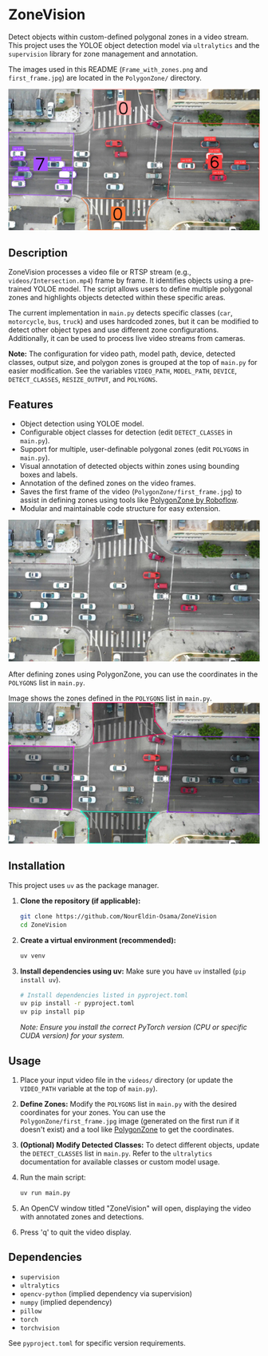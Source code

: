 # ZoneVision

Detect objects within custom-defined polygonal zones in a video stream. This project uses the YOLOE object detection model via `ultralytics` and the `supervision` library for zone management and annotation.

The images used in this README (`Frame_with_zones.png` and `first_frame.jpg`) are located in the `PolygonZone/` directory.

![Example Output](PolygonZone/example.jpg)

## Description

ZoneVision processes a video file or RTSP stream (e.g., `videos/Intersection.mp4`) frame by frame. It identifies objects using a pre-trained YOLOE model. The script allows users to define multiple polygonal zones and highlights objects detected within these specific areas.

The current implementation in `main.py` detects specific classes (`car`, `motorcycle`, `bus`, `truck`) and uses hardcoded zones, but it can be modified to detect other object types and use different zone configurations. Additionally, it can be used to process live video streams from cameras.

**Note:** The configuration for video path, model path, device, detected classes, output size, and polygon zones is grouped at the top of `main.py` for easier modification. See the variables `VIDEO_PATH`, `MODEL_PATH`, `DEVICE`, `DETECT_CLASSES`, `RESIZE_OUTPUT`, and `POLYGONS`.

## Features

- Object detection using YOLOE model.
- Configurable object classes for detection (edit `DETECT_CLASSES` in `main.py`).
- Support for multiple, user-definable polygonal zones (edit `POLYGONS` in `main.py`).
- Visual annotation of detected objects within zones using bounding boxes and labels.
- Annotation of the defined zones on the video frames.
- Saves the first frame of the video (`PolygonZone/first_frame.jpg`) to assist in defining zones using tools like [PolygonZone by Roboflow](https://polygonzone.roboflow.com/).
- Modular and maintainable code structure for easy extension.

![First Frame for Zone Definition](PolygonZone/first_frame.jpg)

After defining zones using PolygonZone, you can use the coordinates in the `POLYGONS` list in `main.py`.

Image shows the zones defined in the `POLYGONS` list in `main.py`.
![Defined Zones](PolygonZone/Frame_with_zones.png)

## Installation

This project uses `uv` as the package manager.

1. **Clone the repository (if applicable):**

    ```bash
    git clone https://github.com/NourEldin-Osama/ZoneVision
    cd ZoneVision
    ```

2. **Create a virtual environment (recommended):**

    ```bash
    uv venv
    ```

3. **Install dependencies using uv:**
    Make sure you have `uv` installed (`pip install uv`).

    ```bash
    # Install dependencies listed in pyproject.toml
    uv pip install -r pyproject.toml
    uv pip install pip
    ```

    *Note: Ensure you install the correct PyTorch version (CPU or specific CUDA version) for your system.*

## Usage

1. Place your input video file in the `videos/` directory (or update the `VIDEO_PATH` variable at the top of `main.py`).
2. **Define Zones:** Modify the `POLYGONS` list in `main.py` with the desired coordinates for your zones. You can use the `PolygonZone/first_frame.jpg` image (generated on the first run if it doesn't exist) and a tool like [PolygonZone](https://polygonzone.roboflow.com/) to get the coordinates.
3. **(Optional) Modify Detected Classes:** To detect different objects, update the `DETECT_CLASSES` list in `main.py`. Refer to the `ultralytics` documentation for available classes or custom model usage.
4. Run the main script:

    ```bash
    uv run main.py
    ```

5. An OpenCV window titled "ZoneVision" will open, displaying the video with annotated zones and detections.
6. Press 'q' to quit the video display.

## Dependencies

- `supervision`
- `ultralytics`
- `opencv-python` (implied dependency via supervision)
- `numpy` (implied dependency)
- `pillow`
- `torch`
- `torchvision`

See `pyproject.toml` for specific version requirements.
